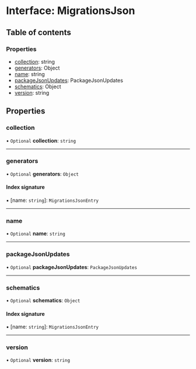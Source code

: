 # Interface: MigrationsJson

## Table of contents

### Properties

- [collection](../../devkit/documents/MigrationsJson#collection): string
- [generators](../../devkit/documents/MigrationsJson#generators): Object
- [name](../../devkit/documents/MigrationsJson#name): string
- [packageJsonUpdates](../../devkit/documents/MigrationsJson#packagejsonupdates): PackageJsonUpdates
- [schematics](../../devkit/documents/MigrationsJson#schematics): Object
- [version](../../devkit/documents/MigrationsJson#version): string

## Properties

### collection

• `Optional` **collection**: `string`

---

### generators

• `Optional` **generators**: `Object`

#### Index signature

▪ [name: `string`]: `MigrationsJsonEntry`

---

### name

• `Optional` **name**: `string`

---

### packageJsonUpdates

• `Optional` **packageJsonUpdates**: `PackageJsonUpdates`

---

### schematics

• `Optional` **schematics**: `Object`

#### Index signature

▪ [name: `string`]: `MigrationsJsonEntry`

---

### version

• `Optional` **version**: `string`
